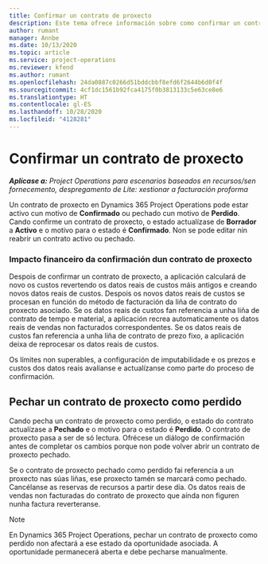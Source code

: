 ```yaml
---
title: Confirmar un contrato de proxecto
description: Este tema ofrece información sobre como confirmar un contrato en Project Operations.
author: rumant
manager: Annbe
ms.date: 10/13/2020
ms.topic: article
ms.service: project-operations
ms.reviewer: kfend
ms.author: rumant
ms.openlocfilehash: 24da0887c0266d51bddcbbf8efd6f2644b6d0f4f
ms.sourcegitcommit: 4cf1dc1561b92fca4175f0b3813133c5e63ce8e6
ms.translationtype: HT
ms.contentlocale: gl-ES
ms.lasthandoff: 10/28/2020
ms.locfileid: "4128281"
---
```

# <a name="confirm-a-project-contract"></a>Confirmar un contrato de proxecto

_**Aplícase a:** Project Operations para escenarios baseados en recursos/sen fornecemento, despregamento de Lite: xestionar a facturación proforma_

Un contrato de proxecto en Dynamics 365 Project Operations pode estar activo cun motivo de **Confirmado** ou pechado cun motivo de **Perdido**. Cando confirme un contrato de proxecto, o estado actualízase de **Borrador** a **Activo** e o motivo para o estado é **Confirmado**. Non se pode editar nin reabrir un contrato activo ou pechado. 

### <a name="financial-impact-of-confirming-a-project-contract"></a>Impacto financeiro da confirmación dun contrato de proxecto

Despois de confirmar un contrato de proxecto, a aplicación calculará de novo os custos revertendo os datos reais de custos máis antigos e creando novos datos reais de custos. Despois os novos datos reais de custos se procesan en función do método de facturación da liña de contrato do proxecto asociado. Se os datos reais de custos fan referencia a unha liña de contrato de tempo e material, a aplicación recrea automaticamente os datos reais de vendas non facturados correspondentes. Se os datos reais de custos fan referencia a unha liña de contrato de prezo fixo, a aplicación deixa de reprocesar os datos reais de custos.

Os límites non superables, a configuración de imputabilidade e os prezos e custos dos datos reais avalíanse e actualízanse como parte do proceso de confirmación.

## <a name="close-a-project-contract-as-lost"></a>Pechar un contrato de proxecto como perdido

Cando pecha un contrato de proxecto como perdido, o estado do contrato actualízase a **Pechado** e o motivo para o estado é **Perdido**. O contrato de proxecto pasa a ser de só lectura. Ofrécese un diálogo de confirmación antes de completar os cambios porque non pode volver abrir un contrato de proxecto pechado.

Se o contrato de proxecto pechado como perdido fai referencia a un proxecto nas súas liñas, ese proxecto tamén se marcará como pechado. Cancélanse as reservas de recursos a partir dese día. Os datos reais de vendas non facturadas do contrato de proxecto que aínda non figuren nunha factura reverteranse.

> [!NOTE]
> En Dynamics 365 Project Operations, pechar un contrato de proxecto como perdido non afectará a ese estado da oportunidade asociada. A oportunidade permanecerá aberta e debe pecharse manualmente.
